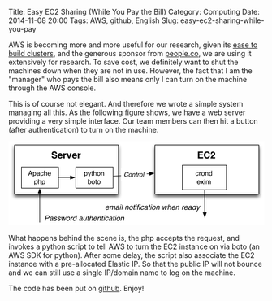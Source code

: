 Title: Easy EC2 Sharing (While You Pay the Bill)
Category: Computing
Date: 2014-11-08 20:00
Tags: AWS, github, English
Slug: easy-ec2-sharing-while-you-pay

AWS is becoming more and more useful for our research, given its [ease to build clusters](https://grapeot.me/easy-and-cheap-cluster-building-on-aws.html), and the generous sponsor from [people.co](http://blog.people.co/?p=90), we are using it extensively for research.
To save cost, we definitely want to shut the machines down when they are not in use.
However, the fact that I am the "manager" who pays the bill also means only I can turn on the machine through the AWS console.

This is of course not elegant. 
And therefore we wrote a simple system managing all this.
As the following figure shows, we have a web server providing a very simple interface.
Our team members can then hit a button (after authentication) to turn on the machine.

![System framework](https://raw.githubusercontent.com/grapeot/AWSControl/master/framework.png)

What happens behind the scene is, the php accepts the request, and invokes a python script to tell AWS to turn the EC2 instance on via boto (an AWS SDK for python).
After some delay, the script also associate the EC2 instance with a pre-allocated Elastic IP. 
So that the public IP will not bounce and we can still use a single IP/domain name to log on the machine.

The code has been put on [github](https://github.com/grapeot/AWSControl). Enjoy!